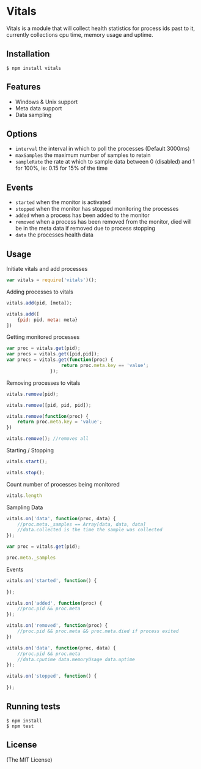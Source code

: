 # Vitals

  Vitals is a module that will collect health statistics for process ids past to it, currently collections cpu time, memory usage and uptime. 

## Installation

    $ npm install vitals


## Features

  - Windows & Unix support  
  - Meta data support  
  - Data sampling

## Options

  - `interval` the interval in which to poll the processes (Default 3000ms)
  - `maxSamples` the maximum number of samples to retain
  - `sampleRate` the rate at which to sample data between 0 (disabled) and 1 for 100%, ie: 0.15 for 15% of the time

## Events

  - `started` when the monitor is activated
  - `stopped` when the monitor has stopped monitoring the processes
  - `added` when a process has been added to the monitor
  - `removed` when a process has been removed from the monitor, died will be in the meta data if removed due to process stopping
  - `data` the processes health data

## Usage

Initiate vitals and add processes

```js
var vitals = require('vitals')();
```

Adding processes to vitals

```js
vitals.add(pid, [meta]);

vitals.add([
    {pid: pid, meta: meta}
])
```

Getting monitored processes

```js
var proc = vitals.get(pid);
var procs = vitals.get([pid,pid]);
var procs = vitals.get(function(proc) {
                    return proc.meta.key == 'value';
                });
```

Removing processes to vitals

```js
vitals.remove(pid);

vitals.remove([pid, pid, pid]);

vitals.remove(function(proc) {
    return proc.meta.key = 'value';
})

vitals.remove(); //removes all
```

Starting / Stopping

```js
vitals.start();

vitals.stop();
```

Count number of processes being monitored

```js
vitals.length
```

Sampling Data

```js
vitals.on('data', function(proc, data) {
    //proc.meta._samples == Array[data, data, data]
    //data.collected is the time the sample was collected
});

var proc = vitals.get(pid);

proc.meta._samples
```

Events

```js
vitals.on('started', function() {
    
});

vitals.on('added', function(proc) {
    //proc.pid && proc.meta
});

vitals.on('removed', function(proc) {
    //proc.pid && proc.meta && proc.meta.died if process exited
})

vitals.on('data', function(proc, data) {
    //proc.pid && proc.meta
    //data.cputime data.memoryUsage data.uptime
});

vitals.on('stopped', function() {
    
});
```

## Running tests

```
$ npm install
$ npm test
```

## License

(The MIT License)

